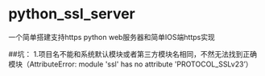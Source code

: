 # python_ssl_server
一个简单搭建支持https  python web服务器和简单IOS端https实现


##坑：
1.项目名不能和系统默认模块或者第三方模块名相同，不然无法找到正确模块（AttributeError: module 'ssl' has no attribute 'PROTOCOL_SSLv23’）
